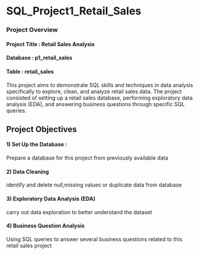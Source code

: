 # SQL_Project1_Retail_Sales
### Project Overview
#### Project Title : Retail Sales Analysis
#### Database : p1_retail_sales
#### Table : retail_sales
This project aims to demonstrate SQL skills and techniques in data analysis specifically to explore, clean, and analyze retail sales data. The project consisted of setting up a retail sales database, performing exploratory data analysis (EDA), and answering business questions through specific SQL queries.

## Project Objectives
#### 1) Set Up the Database :
Prepare a database for this project from previously available data
#### 2) Data Cleaning 
identify and delete null,missing values or duplicate data from database
#### 3) Exploratory Data Analysis (EDA) 
carry out data exploration to better understand the dataset
#### 4) Business Question Analysis
Using SQL queries to answer several business questions related to this retail sales project

